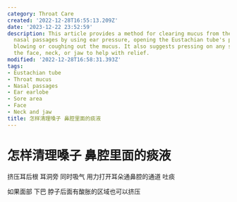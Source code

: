 ```yaml
---
category: Throat Care
created: '2022-12-28T16:55:13.209Z'
date: '2023-12-22 23:52:59'
description: This article provides a method for clearing mucus from the throat and
  nasal passages by using ear pressure, opening the Eustachian tube's passage, and
  blowing or coughing out the mucus. It also suggests pressing on any sore areas in
  the face, neck, or jaw to help with relief.
modified: '2022-12-28T16:58:31.393Z'
tags:
- Eustachian tube
- Throat mucus
- Nasal passages
- Ear earlobe
- Sore area
- Face
- Neck and jaw
title: 怎样清理嗓子 鼻腔里面的痰液
---
```


# 怎样清理嗓子 鼻腔里面的痰液

挤压耳后根 耳洞旁 同时吸气 用力打开耳朵通鼻腔的通道 吐痰

如果面部 下巴 脖子后面有酸胀的区域也可以挤压
